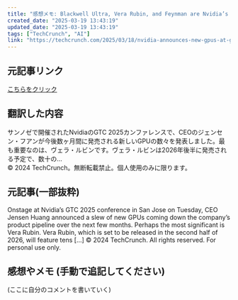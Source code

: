```yaml
---
title: "感想メモ: Blackwell Ultra, Vera Rubin, and Feynman are Nvidia’s next GPUs"
created_date: "2025-03-19 13:43:19"
updated_date: "2025-03-19 13:43:19"
tags: ["TechCrunch", "AI"]
link: "https://techcrunch.com/2025/03/18/nvidia-announces-new-gpus-at-gtc-2025-including-rubin/"
---
```

## 元記事リンク
[こちらをクリック](https://techcrunch.com/2025/03/18/nvidia-announces-new-gpus-at-gtc-2025-including-rubin/)

## 翻訳した内容
サンノゼで開催されたNvidiaのGTC 2025カンファレンスで、CEOのジェンセン・フアンが今後数ヶ月間に発売される新しいGPUの数々を発表しました。最も重要なのは、ヴェラ・ルビンです。ヴェラ・ルビンは2026年後半に発売される予定で、数十の…  
© 2024 TechCrunch。無断転載禁止。個人使用のみに限ります。

## 元記事(一部抜粋)
Onstage at Nvidia’s GTC 2025 conference in San Jose on Tuesday, CEO Jensen Huang announced a slew of new GPUs coming down the company’s product pipeline over the next few months. Perhaps the most significant is Vera Rubin. Vera Rubin, which is set to be released in the second half of 2026, will feature tens […]
© 2024 TechCrunch. All rights reserved. For personal use only.

## 感想やメモ (手動で追記してください)
(ここに自分のコメントを書いていく)
